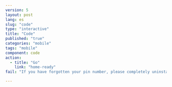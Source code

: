 ```yaml
---
version: 5
layout: post
lang: es
slug: "code"
type: "interactive"
title: "Code"
published: "true"
categories: "mobile"
tags: "mobile"
component: code
action: 
  - title: "Go"
    link: "home-ready"
fail: "If you have forgotten your pin number, please completely uninstall the application and reinstall it."

---
```


